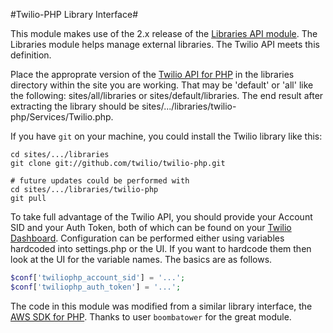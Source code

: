 #Twilio-PHP Library Interface#

This module makes use of the 2.x release of the [Libraries API module](http://drupal.org/project/libraries). The Libraries module helps manage external libraries. The Twilio API meets this definition. 

Place the approprate version of the [Twilio API for PHP](https://github.com/twilio/twilio-php) in the libraries directory within the site you are working. That may be 'default' or 'all' like the following: sites/all/libraries or sites/default/libraries. The end result after extracting the library should be sites/.../libraries/twilio-php/Services/Twilio.php.

If you have `git` on your machine, you could install the Twilio library like this:

```shell
cd sites/.../libraries
git clone git://github.com/twilio/twilio-php.git

# future updates could be performed with 
cd sites/.../libraries/twilio-php
git pull
```

To take full advantage of the Twilio API, you should provide your Account SID and your Auth Token, both of which can be found on your [Twilio Dashboard](https://www.twilio.com/user/account). Configuration can be performed either using variables hardcoded into settings.php or the UI. If you want to hardcode them then look at the UI for the variable names. The basics are as follows.

```php
$conf['twiliophp_account_sid'] = '...';
$conf['twiliophp_auth_token'] = '...';
```

The code in this module was modified from a similar library interface, the [AWS SDK for PHP](http://drupal.org/project/awssdk). Thanks to user `boombatower` for the great module.